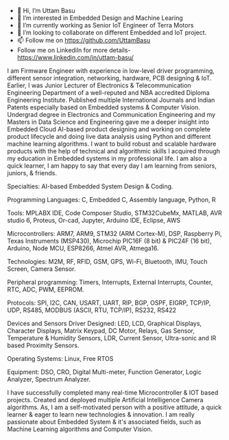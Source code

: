 - 👋 Hi, I’m  Uttam Basu
- 👀 I’m interested in Embedded Design and Machine Learing
- 🌱 I’m currently working as Senior IoT Engineer of Terra Motors
- 💞️ I’m looking to collaborate on different Embedded and IoT project.
- 📫 Follow me on https://github.com/UttamBasu
- Follow me on Linkediln for more details- https://www.linkedin.com/in/uttam-basu/

I am Firmware Engineer with experience in low-level driver programming, different sensor integration, networking, hardware, PCB designing & IoT. Earlier, I was Junior Lecturer of Electronics & Telecommunication Engineering Department of a well-reputed and NBA accredited Diploma Engineering Institute. Published multiple International Journals and Indian Patents especially based on Embedded systems & Computer Vision. Undergrad degree in Electronics and Communication Engineering and my Masters in Data Science and Engineering gave me a deeper insight into Embedded Cloud AI-based product designing and working on complete product lifecycle and doing live data analysis using Python and different machine learning algorithms. I want to build robust and scalable hardware products with the help of technical and algorithmic skills I acquired through my education in Embedded systems in my professional life. I am also a quick learner, I am happy to say that every day I am learning from seniors, juniors, & friends.

Specialties: AI-based Embedded System Design & Coding.

Programming Languages: C, Embedded C, Assembly language, Python, R

Tools: MPLABX IDE, Code Composer Studio, STM32CubeMx, MATLAB, AVR studio 6, Proteus, Or-cad, Jupyter, Arduino IDE, Eclipse, AWS

Microcontrollers: ARM7, ARM9, STM32 (ARM Cortex-M), DSP, Raspberry Pi, Texas Instruments (MSP430), Microchip PIC16F (8 bit) & PIC24F (16 bit), Arduino, Node MCU, ESP8266, Atmel AVR, Atmega16.

Technologies: M2M, RF, RFID, GSM, GPS, Wi-Fi, Bluetooth, IMU, Touch Screen, Camera Sensor.

Peripheral programming: Timers, Interrupts, External Interrupts, Counter, RTC, ADC, PWM, EEPROM.

Protocols: SPI, I2C, CAN, USART, UART, RIP, BGP, OSPF, EIGRP, TCP/IP, UDP, RS485, MODBUS (ASCII, RTU, TCP/IP), RS232, RS422

Devices and Sensors Driver Designed: LED, LCD, Graphical Displays, Character Displays, Matrix Keypad, DC Motor, Relays, Gas Sensor, Temperature & Humidity Sensors, LDR, Current Sensor, Ultra-sonic and IR based Proximity Sensors. 

Operating Systems: Linux, Free RTOS

Equipment: DSO, CRO, Digital Multi-meter, Function Generator, Logic Analyzer, Spectrum Analyzer.


I have successfully completed many real-time Microcontroller & IOT based projects. 
Created and deployed multiple Artificial Intelligence Camera algorithms.
As, I am a self-motivated person with a positive attitude, a quick learner & eager to learn new technologies & innovation.
I am really passionate about Embedded System & it's associated fields, such as Machine Learning algorithms and Computer Vision.
